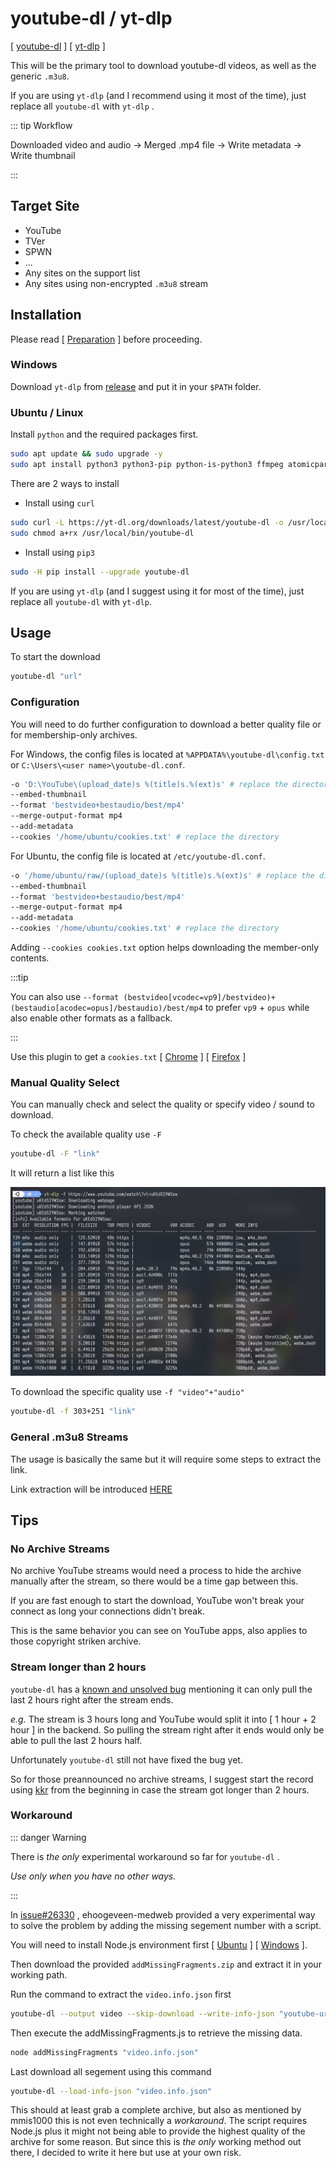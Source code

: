 # youtube-dl / yt-dlp

[ [youtube-dl](https://github.com/ytdl-org/youtube-dl) ] [ [yt-dlp](https://github.com/yt-dlp/yt-dlp) ]

This will be the primary tool to download youtube-dl videos, as well as the generic `.m3u8`.

If you are using `yt-dlp` (and I recommend using it most of the time), just replace all `youtube-dl` with `yt-dlp` .

::: tip Workflow

Downloaded video and audio → Merged .mp4 file → Write metadata → Write thumbnail

:::

## Target Site

- YouTube
- TVer
- SPWN
- ...
- Any sites on the support list
- Any sites using non-encrypted `.m3u8` stream

## Installation

Please read [ [Preparation](/preparation/) ] before proceeding.

### Windows

Download `yt-dlp` from [release](https://github.com/yt-dlp/yt-dlp/releases) and put it in your `$PATH` folder.

### Ubuntu / Linux

Install `python` and the required packages first.

```bash
sudo apt update && sudo upgrade -y
sudo apt install python3 python3-pip python-is-python3 ffmpeg atomicparsley
```

There are 2 ways to install 

- Install using `curl`

```bash
sudo curl -L https://yt-dl.org/downloads/latest/youtube-dl -o /usr/local/bin/
sudo chmod a+rx /usr/local/bin/youtube-dl
```

- Install using `pip3`

```bash
sudo -H pip install --upgrade youtube-dl
```

If you are using `yt-dlp` (and I suggest using it for most of the time), just replace all `youtube-dl` with `yt-dlp`.

## Usage

To start the download

```bash
youtube-dl "url"
```

### Configuration

You will need to do further configuration to download a better quality file or for membership-only archives.

For Windows, the config files is located at `%APPDATA%\youtube-dl\config.txt` or `C:\Users\<user name>\youtube-dl.conf`.

```bash
-o 'D:\YouTube\(upload_date)s %(title)s.%(ext)s' # replace the directory
--embed-thumbnail
--format 'bestvideo+bestaudio/best/mp4'
--merge-output-format mp4
--add-metadata
--cookies '/home/ubuntu/cookies.txt' # replace the directory
```

For Ubuntu, the config file is located at `/etc/youtube-dl.conf`.

```bash
-o '/home/ubuntu/raw/(upload_date)s %(title)s.%(ext)s' # replace the directory
--embed-thumbnail
--format 'bestvideo+bestaudio/best/mp4'
--merge-output-format mp4
--add-metadata
--cookies '/home/ubuntu/cookies.txt' # replace the directory
```

Adding `--cookies cookies.txt` option helps downloading the member-only contents.

:::tip

You can also use `--format (bestvideo[vcodec=vp9]/bestvideo)+(bestaudio[acodec=opus]/bestaudio)/best/mp4` to prefer `vp9` + `opus` while also enable other formats as a fallback.

:::

Use this plugin to get a `cookies.txt` [ [Chrome](https://chrome.google.com/webstore/detail/get-cookiestxt/bgaddhkoddajcdgocldbbfleckgcbcid) ] [ [Firefox](https://addons.mozilla.org/en-US/firefox/addon/cookies-txt/) ]

### Manual Quality Select

You can manually check and select the quality or specify video / sound to download.

To check the available quality use `-F`

```bash
youtube-dl -F "link"
```

It will return a list like this

![result](./youtube-dl-0001.jpg)

To download the specific quality use `-f "video"+"audio"`

```bash
youtube-dl -f 303+251 "link"
```

### General .m3u8 Streams

The usage is basically the same but it will require some steps to extract the link.

Link extraction will be introduced [HERE](/tools/m3u8/)

## Tips

### No Archive Streams

No archive YouTube streams would need a process to hide the archive manually after the stream, so there would be a time gap between this.

If you are fast enough to start the download, YouTube won't break your connect as long your connections didn't break.

This is the same behavior you can see on YouTube apps, also applies to those copyright striken archive.

### Stream longer than 2 hours

`youtube-dl` has a [known and unsolved bug](https://github.com/ytdl-org/youtube-dl/issues/26330) mentioning it can only pull the last 2 hours right after the stream ends.

*e.g.* The stream is 3 hours long and YouTube would split it into [ 1 hour + 2 hour ] in the backend. So pulling the stream right after it ends would only be able to pull the last 2 hours half.

Unfortunately `youtube-dl` still not have fixed the bug yet.

So for those preannounced no archive streams, I suggest start the record using [kkr](/tools/kkr/) from the beginning in case the stream got longer than 2 hours.

### Workaround

::: danger Warning

There is *the only* experimental workaround so far for `youtube-dl` .

*Use only when you have no other ways.*

:::

In [issue#26330](https://github.com/ytdl-org/youtube-dl/issues/26330#issuecomment-803654248) , ehoogeveen-medweb provided a very experimental way to solve the problem by adding the missing segement number with a script.

You will need to install Node.js environment first [ [Ubuntu](/preparation/#node-js) ] [ [Windows](/tools/kkr/#windows) ].

Then download the provided `addMissingFragments.zip` and extract it in your working path.

Run the command to extract the `video.info.json` first
```bash
youtube-dl --output video --skip-download --write-info-json "youtube-url"
```

Then execute the addMissingFragments.js to retrieve the missing data.
```bash
node addMissingFragments "video.info.json"
```

Last download all segement using this command
```bash
youtube-dl --load-info-json "video.info.json"
```

This should at least grab a complete archive, but also as mentioned by mmis1000 this is not even technically a *workaround*. The script requires Node.js plus it might not being able to provide the highest quality of the archive for some reason. But since this is *the only* working method out there, I decided to write it here but use at your own risk.
